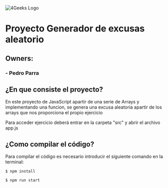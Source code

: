 ![4Geeks Logo](https://4geeksacademy.com//images/4geeks-logo.png)
# Proyecto Generador de excusas aleatorio
## Owners:
### 	- Pedro Parra
### 	
## ¿En que consiste el proyecto?
En este proyecto de JavaScript apartir de una serie de Arrays y implementando una funcion, se genera una excusa aleatoria apartir de los arrays que nos proporciona el propio ejercicio

Para acceder ejercicio deberá entrar en la carpeta "src" y abrir el archivo app.js

## ¿Como compilar el código?
Para compilar el código es necesario introducir el siguiente comando en la terminal:
```
$ npm install
```
```
$ npm run start
```
